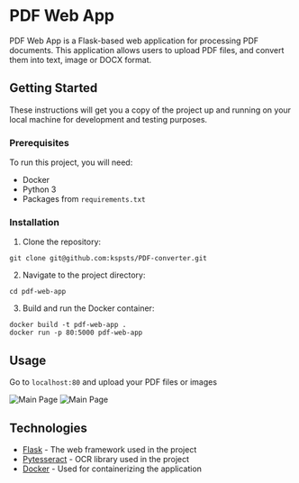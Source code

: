 # PDF Web App

PDF Web App is a Flask-based web application for processing PDF documents. This application allows users to upload PDF files, and  convert them into text, image or DOCX format.

## Getting Started

These instructions will get you a copy of the project up and running on your local machine for development and testing purposes.

### Prerequisites

To run this project, you will need:

- Docker
- Python 3
- Packages from `requirements.txt`

### Installation

1. Clone the repository:
```
git clone git@github.com:kspsts/PDF-converter.git
```

2. Navigate to the project directory:
```
cd pdf-web-app
```

3. Build and run the Docker container:
```
docker build -t pdf-web-app .
docker run -p 80:5000 pdf-web-app
```


## Usage

Go to `localhost:80` and upload your PDF files or images

![Main Page](https://disk.yandex.ru/i/Ps4HEbF1eakAwQ)
![Main Page](https://disk.yandex.ru/i/kJcinr6cdN27PQ)

## Technologies

- [Flask](http://flask.pocoo.org/) - The web framework used in the project
- [Pytesseract](https://pypi.org/project/pytesseract/) - OCR library used in the project
- [Docker](https://www.docker.com/) - Used for containerizing the application
